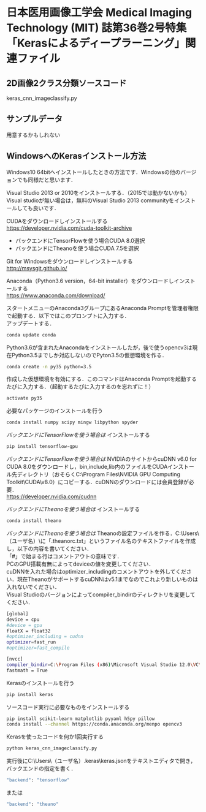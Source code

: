 ﻿# 日本医用画像工学会 Medical Imaging Technology (MIT) 誌第36巻2号特集「Kerasによるディープラーニング」関連ファイル

## 2D画像2クラス分類ソースコード

keras_cnn_imageclassify.py

## サンプルデータ

用意するかもしれない

## WindowsへのKerasインストール方法

Windows10 64bitへインストールしたときの方法です．Windowsの他のバージョンでも同様だと思います．

Visual Studio 2013 or 2010をインストールする．（2015では動かないかも）Visual studioが無い場合は，無料のVisual Studio 2013 communityをインストールしても良いです．

CUDAをダウンロードしインストールする  
<https://developer.nvidia.com/cuda-toolkit-archive>
* バックエンドにTensorFlowを使う場合CUDA 8.0選択
* バックエンドにTheanoを使う場合CUDA 7.5を選択

Git for Windowsをダウンロードしインストールする  
<http://msysgit.github.io/>

Anaconda（Python3.6 version，64-bit installer）をダウンロードしインストールする  
<https://www.anaconda.com/download/>

スタートメニューのAnaconda3グループにあるAnaconda Promptを管理者権限で起動する．以下ではこのプロンプトに入力する．  
アップデートする．
```bash
conda update conda
```

Python3.6が含まれたAnacondaをインストールしたが，後で使うopencv3は現在Python3.5までしか対応しないのでPyton3.5の仮想環境を作る．
```bash
conda create -n py35 python=3.5
```
作成した仮想環境を有効にする．このコマンドはAnaconda Promptを起動するたびに入力する．（起動するたびに入力するのを忘れずに！）
```bash
activate py35
```

必要なパッケージのインストールを行う
```bash
conda install numpy scipy mingw libpython spyder
```

*バックエンドにTensorFlowを使う場合は* インストールする
```bash
pip install tensorflow-gpu
```
*バックエンドにTensorFlowを使う場合は* NVIDIAのサイトからcuDNN v6.0 for CUDA 8.0をダウンロードし，bin,include,lib内のファイルをCUDAインストール先ディレクトリ（おそらくC:\Program Files\NVIDIA GPU Computing Toolkit\CUDA\v8.0）にコピーする．cuDNNのダウンロードには会員登録が必要．  
<https://developer.nvidia.com/cudnn>

*バックエンドにTheanoを使う場合は* インストールする
```bash
conda install theano
```
*バックエンドにTheanoを使う場合は* Theanoの設定ファイルを作る．C:\Users\（ユーザ名）\に「.theanorc.txt」というファイル名のテキストファイルを作成し，以下の内容を書いてください．  
「#」で始まる行はコメントアウトの意味です．  
PCのGPU搭載有無によってdeviceの値を変更してください．  
cuDNNを入れた場合はoptimizer_includingのコメントアウトを外してください．現在TheanoがサポートするcuDNNはv5.1までなのでこれより新しいものは入れないでください．  
Visual Studioのバージョンによってcompiler_bindirのディレクトリを変更してください．
```bash
[global]
device = cpu
#device = gpu
floatX = float32
#optimizer_including = cudnn
optimizer=fast_run
#optimizer=fast_compile

[nvcc]
compiler_bindir=C:\Program Files (x86)\Microsoft Visual Studio 12.0\VC\bin
fastmath = True
```

Kerasのインストールを行う
```bash
pip install keras
```

ソースコード実行に必要なものをインストールする
```bash
pip install scikit-learn matplotlib pyyaml h5py pillow
conda install --channel https://conda.anaconda.org/menpo opencv3
```

Kerasを使ったコードを何か1回実行する
```bash
python keras_cnn_imageclassify.py
```
実行後にC:\Users\（ユーザ名）\.keras\keras.jsonをテキストエディタで開き，バックエンドの指定を書く．
```bash
"backend": "tensorflow"
```
または
```bash
"backend": "theano"
```
